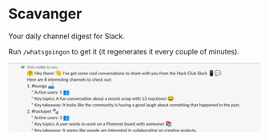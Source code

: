 # Scavanger

Your daily channel digest for Slack.

Run `/whatsgoingon` to get it (it regenerates it every couple of minutes).

![alt text](image.png)